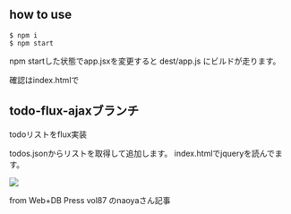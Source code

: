 ## how to use

```
$ npm i
$ npm start
```

npm startした状態でapp.jsxを変更すると dest/app.js にビルドが走ります。

確認はindex.htmlで

## todo-flux-ajaxブランチ

todoリストをflux実装

todos.jsonからリストを取得して追加します。
index.htmlでjqueryを読んでます。

![](http://i.gyazo.com/647651c91d4c36b242204cf4c18ebc72.gif)

from Web+DB Press vol87 のnaoyaさん記事
